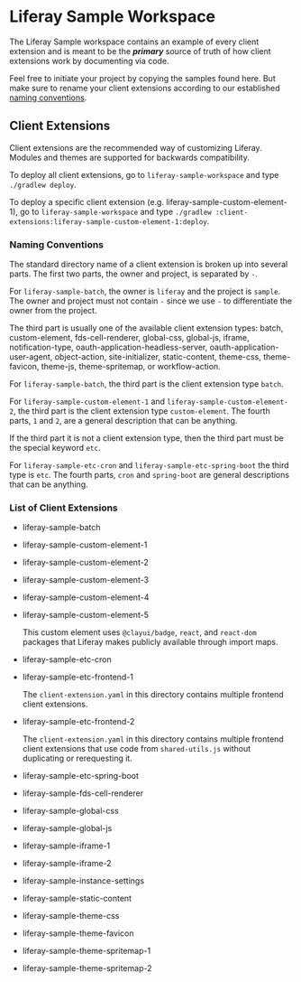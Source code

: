 # Liferay Sample Workspace

The Liferay Sample workspace contains an example of every client extension and is meant to be the ***primary*** source of truth of how client extensions work by documenting via code.

Feel free to initiate your project by copying the samples found here. But make sure to rename your client extensions according to our established [naming conventions](#naming-conventions).

## Client Extensions

Client extensions are the recommended way of customizing Liferay. Modules and themes are supported for backwards compatibility.

To deploy all client extensions, go to `liferay-sample-workspace` and type `./gradlew deploy`.

To deploy a specific client extension (e.g. liferay-sample-custom-element-1), go to `liferay-sample-workspace` and type `./gradlew :client-extensions:liferay-sample-custom-element-1:deploy`.

### Naming Conventions

The standard directory name of a client extension is broken up into several parts. The first two parts, the owner and project, is separated by `-`.

For `liferay-sample-batch`, the owner is `liferay` and the project is `sample`. The owner and project must not contain `-` since we use `-` to differentiate the owner from the project.

The third part is usually one of the available client extension types: batch, custom-element, fds-cell-renderer, global-css, global-js, iframe, notification-type, oauth-application-headless-server, oauth-application-user-agent, object-action, site-initializer, static-content, theme-css, theme-favicon, theme-js, theme-spritemap, or workflow-action.

For `liferay-sample-batch`, the third part is the client extension type `batch`.

For `liferay-sample-custom-element-1` and `liferay-sample-custom-element-2`, the third part is the client extension type `custom-element`. The fourth parts, `1` and `2`, are a general description that can be anything.

If the third part it is not a client extension type, then the third part must be the special keyword `etc`.

For `liferay-sample-etc-cron` and `liferay-sample-etc-spring-boot` the third type is `etc`. The fourth parts, `cron` and `spring-boot` are general descriptions that can be anything.

### List of Client Extensions

- liferay-sample-batch

- liferay-sample-custom-element-1

- liferay-sample-custom-element-2

- liferay-sample-custom-element-3

- liferay-sample-custom-element-4

- liferay-sample-custom-element-5

	This custom element uses `@clayui/badge`, `react`, and `react-dom` packages that Liferay makes publicly available through import maps.

- liferay-sample-etc-cron

- liferay-sample-etc-frontend-1

	The `client-extension.yaml` in this directory contains multiple frontend client extensions.

- liferay-sample-etc-frontend-2

	The `client-extension.yaml` in this directory contains multiple frontend client extensions that use code from `shared-utils.js` without duplicating or rerequesting it.

- liferay-sample-etc-spring-boot

- liferay-sample-fds-cell-renderer

- liferay-sample-global-css

- liferay-sample-global-js

- liferay-sample-iframe-1

- liferay-sample-iframe-2

- liferay-sample-instance-settings

- liferay-sample-static-content

- liferay-sample-theme-css

- liferay-sample-theme-favicon

- liferay-sample-theme-spritemap-1

- liferay-sample-theme-spritemap-2